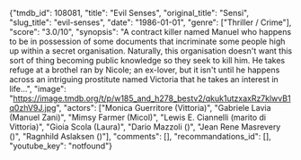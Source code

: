 {"tmdb_id": 108081, "title": "Evil Senses", "original_title": "Sensi", "slug_title": "evil-senses", "date": "1986-01-01", "genre": ["Thriller / Crime"], "score": "3.0/10", "synopsis": "A contract killer named Manuel who happens to be in possession of some documents that incriminate some people high up within a secret organisation. Naturally, this organisation doesn't want this sort of thing becoming public knowledge so they seek to kill him. He takes refuge at a brothel ran by Nicole; an ex-lover, but it isn't until he happens across an intriguing prostitute named Victoria that he takes an interest in life...", "image": "https://image.tmdb.org/t/p/w185_and_h278_bestv2/qkuk1utzxaxRz7klwvB1q0zhV9J.jpg", "actors": ["Monica Guerritore (Vittoria)", "Gabriele Lavia (Manuel Zani)", "Mimsy Farmer (Micol)", "Lewis E. Ciannelli (marito di Vittoria)", "Gioia Scola (Laura)", "Dario Mazzoli ()", "Jean Rene Masrevery ()", "Ragnhild Aslaksen ()"], "comments": [], "recommandations_id": [], "youtube_key": "notfound"}